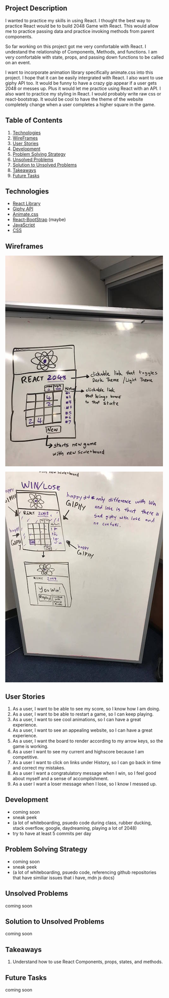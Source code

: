 ## Project Description

I wanted to practice my skills in using React. I thought the best way to practice
React would be to build 2048 Game with React. This would allow me to practice
passing data and practice invoking methods from parent components.

So far working on this project got me very comfortable with React. I undestand
the relationship of Components, Methods, and functions. I am very comfortable
with state, props, and passing down functions to be called on an event.

I want to incorporate animation library specifically animate.css into this project. I hope that it can be easily intergrated with React.
I also want to use giphy API too. It would be funny to have a crazy gip appear
if a user gets 2048 or messes up. Plus it would let me practice using React with
an API. I also want to practice my styling in React. I would probably write raw
css or react-bootstrap. It would be cool to have the theme of the website completely
change when a user completes a higher square in the game.


## Table of Contents

1. [Technologies](#technologies)
2. [WireFrames](#wireframes)
3. [User Stories](#user-stories)
4. [Development](#development)
5. [Problem Solving Strategy](#problem-solving-strategy)
6. [Unsolved Problems](#unsolved-problems)
7. [Solution to Unsolved Problems](#solution-to-unsolved-problems)
8. [Takeaways](#takeaways)
9. [Future Tasks](#future-tasks)

## Technologies

-   [React Library](https://reactjs.org/)
-   [Giphy API](https://developers.giphy.com/)
-  [Animate.css](https://github.com/daneden/animate.css)
-   [React-BootStrap](https://react-bootstrap.github.io/) (maybe)
-   [JavaScript](https://www.javascript.com/)
-   [CSS](https://developer.mozilla.org/en-US/docs/Web/CSS)


## Wireframes

![Wireframe](public/wireframe1.jpg)

![Wireframe](public/wireframe2.jpg)

## User Stories
1. As a user, I want to be able to see my score, so I know how I am doing.
2. As a user, I want to be able to restart a game, so I can keep playing.
3. As a user, I want to see cool animations, so I can have a great experience.
4. As a user, I want to see an appealing website, so I can have a great experience.
5. As a user, I want the board to render according to my arrow keys, so the game is working.
6. As a user I want to see my current and highscore because I am competitive.
7. As a user I want to click on links under History, so I can go back in time and correct my mistakes.
8. As a user I want a congratulatory message when I win, so I feel good about myself and a sense of accomplishment.
9. As a user I want a loser message when I lose, so I know I messed up.

## Development

- coming soon
- sneak peek
- (a lot of whiteboarding, psuedo code during class, rubber ducking, stack overflow, google, daydreaming, playing a lot of 2048)
- try to have at least 5 commits per day

## Problem Solving Strategy

- coming soon
- sneak peek
- (a lot of whiteboarding, psuedo code, referencing github repositories that have similiar issues that i have, mdn js docs)

## Unsolved Problems

coming soon

## Solution to Unsolved Problems

coming soon

## Takeaways

1. Understand how to use React Components, props, states, and methods.

## Future Tasks

coming soon

